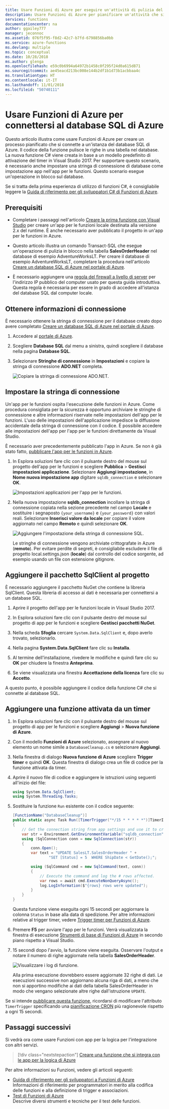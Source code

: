 ```yaml
---
title: Usare Funzioni di Azure per eseguire un'attività di pulizia del database | Microsoft Docs
description: Usare Funzioni di Azure per pianificare un'attività che si connette al database SQL di Azure per eseguire una pulizia periodica delle righe.
services: functions
documentationcenter: na
author: ggailey777
manager: jeconnoc
ms.assetid: 076f5f95-f8d2-42c7-b7fd-6798856ba0bb
ms.service: azure-functions
ms.devlang: multiple
ms.topic: conceptual
ms.date: 10/28/2018
ms.author: glenga
ms.openlocfilehash: e59c0b6994a64972b1458c0f295f24d0a615d871
ms.sourcegitcommit: ae45eacd213bc008e144b2df1b1d73b1acbbaa4c
ms.translationtype: HT
ms.contentlocale: it-IT
ms.lasthandoff: 11/01/2018
ms.locfileid: "50740111"
---
```

# <a name="use-azure-functions-to-connect-to-an-azure-sql-database"></a>Usare Funzioni di Azure per connettersi al database SQL di Azure

Questo articolo illustra come usare Funzioni di Azure per creare un processo pianificato che si connette a un'istanza del database SQL di Azure. Il codice della funzione pulisce le righe in una tabella nel database. La nuova funzione C# viene creata in base a un modello predefinito di attivazione del timer in Visual Studio 2017. Per supportare questo scenario, è necessario anche impostare una stringa di connessione di database come impostazione app nell'app per le funzioni. Questo scenario esegue un'operazione in blocco sul database. 

Se si tratta della prima esperienza di utilizzo di funzioni C#, è consigliabile leggere la [Guida di riferimento per gli sviluppatori C# di Funzioni di Azure](functions-dotnet-class-library.md).

## <a name="prerequisites"></a>Prerequisiti

+ Completare i passaggi nell'articolo [Creare la prima funzione con Visual Studio](functions-create-your-first-function-visual-studio.md) per creare un'app per le funzioni locale destinata alla versione 2.x del runtime. È anche necessario aver pubblicato il progetto in un'app per le funzioni in Azure.

+ Questo articolo illustra un comando Transact-SQL che esegue un'operazione di pulizia in blocco nella tabella **SalesOrderHeader** nel database di esempio AdventureWorksLT. Per creare il database di esempio AdventureWorksLT, completare la procedura nell'articolo [Creare un database SQL di Azure nel portale di Azure](../sql-database/sql-database-get-started-portal.md).

+ È necessario aggiungere una [regola del firewall a livello di server](../sql-database/sql-database-get-started-portal-firewall.md) per l'indirizzo IP pubblico del computer usato per questa guida introduttiva. Questa regola è necessaria per essere in grado di accedere all'istanza del database SQL dal computer locale.  

## <a name="get-connection-information"></a>Ottenere informazioni di connessione

È necessario ottenere la stringa di connessione per il database creato dopo avere completato [Creare un database SQL di Azure nel portale di Azure](../sql-database/sql-database-get-started-portal.md).

1. Accedere al [portale di Azure](https://portal.azure.com/).

1. Scegliere **Database SQL** dal menu a sinistra, quindi scegliere il database nella pagina **Database SQL**.

1. Selezionare **Stringhe di connessione** in **Impostazioni** e copiare la stringa di connessione **ADO.NET** completa.

    ![Copiare la stringa di connessione ADO.NET.](./media/functions-scenario-database-table-cleanup/adonet-connection-string.png)

## <a name="set-the-connection-string"></a>Impostare la stringa di connessione

Un'app per le funzioni ospita l'esecuzione delle funzioni in Azure. Come procedura consigliata per la sicurezza è opportuno archiviare le stringhe di connessione e altre informazioni riservate nelle impostazioni dell'app per le funzioni. L'uso delle impostazioni dell'applicazione impedisce la diffusione accidentale della stringa di connessione con il codice. È possibile accedere alle impostazioni dell'app per l'app per le funzioni direttamente da Visual Studio.

È necessario aver precedentemente pubblicato l'app in Azure. Se non è già stato fatto, [pubblicare l'app per le funzioni in Azure](functions-develop-vs.md#publish-to-azure).

1. In Esplora soluzioni fare clic con il pulsante destro del mouse sul progetto dell'app per le funzioni e scegliere **Pubblica** > **Gestisci impostazioni applicazione**. Selezionare **Aggiungi impostazione**, in **Nome nuova impostazione app** digitare `sqldb_connection` e selezionare **OK**.

    ![Impostazioni applicazioni per l'app per le funzioni.](./media/functions-scenario-database-table-cleanup/functions-app-service-add-setting.png)

1. Nella nuova impostazione **sqldb_connection** incollare la stringa di connessione copiata nella sezione precedente nel campo **Locale** e sostituire i segnaposto `{your_username}` e `{your_password}` con valori reali. Selezionare **Inserisci valore da locale** per copiare il valore aggiornato nel campo **Remoto** e quindi selezionare **OK**.

    ![Aggiungere l'impostazione della stringa di connessione SQL.](./media/functions-scenario-database-table-cleanup/functions-app-service-settings-connection-string.png)

    Le stringhe di connessione vengono archiviate crittografate in Azure (**remoto**). Per evitare perdite di segreti, è consigliabile escludere il file di progetto local.settings.json (**locale**) dal controllo del codice sorgente, ad esempio usando un file con estensione gitignore.

## <a name="add-the-sqlclient-package-to-the-project"></a>Aggiungere il pacchetto SqlClient al progetto

È necessario aggiungere il pacchetto NuGet che contiene la libreria SqlClient. Questa libreria di accesso ai dati è necessaria per connettersi a un database SQL.

1. Aprire il progetto dell'app per le funzioni locale in Visual Studio 2017.

1. In Esplora soluzioni fare clic con il pulsante destro del mouse sul progetto di app per le funzioni e scegliere **Gestisci pacchetti NuGet**.

1. Nella scheda **Sfoglia** cercare ```System.Data.SqlClient``` e, dopo averlo trovato, selezionarlo.

1. Nella pagina **System.Data.SqlClient** fare clic su **Installa**.

1. Al termine dell'installazione, rivedere le modifiche e quindi fare clic su **OK** per chiudere la finestra **Anteprima**.

1. Se viene visualizzata una finestra **Accettazione della licenza** fare clic su **Accetto**.

A questo punto, è possibile aggiungere il codice della funzione C# che si connette al database SQL.

## <a name="add-a-timer-triggered-function"></a>Aggiungere una funzione attivata da un timer

1. In Esplora soluzioni fare clic con il pulsante destro del mouse sul progetto di app per le funzioni e scegliere **Aggiungi** > **Nuova funzione di Azure**.

1. Con il modello **Funzioni di Azure** selezionato, assegnare al nuovo elemento un nome simile a `DatabaseCleanup.cs` e selezionare **Aggiungi**.

1. Nella finestra di dialogo **Nuova funzione di Azure** scegliere **Trigger timer** e quindi **OK**. Questa finestra di dialogo crea un file di codice per la funzione attivata da timer.

1. Aprire il nuovo file di codice e aggiungere le istruzioni using seguenti all'inizio del file:

    ```cs
    using System.Data.SqlClient;
    using System.Threading.Tasks;
    ```

1. Sostituire la funzione `Run` esistente con il codice seguente:

    ```cs
    [FunctionName("DatabaseCleanup")]
    public static async Task Run([TimerTrigger("*/15 * * * * *")]TimerInfo myTimer, ILogger log)
    {
        // Get the connection string from app settings and use it to create a connection.
        var str = Environment.GetEnvironmentVariable("sqldb_connection");
        using (SqlConnection conn = new SqlConnection(str))
        {
            conn.Open();
            var text = "UPDATE SalesLT.SalesOrderHeader " +
                    "SET [Status] = 5  WHERE ShipDate < GetDate();";

            using (SqlCommand cmd = new SqlCommand(text, conn))
            {
                // Execute the command and log the # rows affected.
                var rows = await cmd.ExecuteNonQueryAsync();
                log.LogInformation($"{rows} rows were updated");
            }
        }
    }
    ```

    Questa funzione viene eseguita ogni 15 secondi per aggiornare la colonna `Status` in base alla data di spedizione. Per altre informazioni relative al trigger timer, vedere [Trigger timer per Funzioni di Azure](functions-bindings-timer.md).

1. Premere **F5** per avviare l'app per le funzioni. Verrà visualizzata la finestra di esecuzione [Strumenti di base di Funzioni di Azure](functions-develop-local.md) in secondo piano rispetto a Visual Studio.

1. 15 secondi dopo l'avvio, la funzione viene eseguita. Osservare l'output e notare il numero di righe aggiornate nella tabella **SalesOrderHeader**.

    ![Visualizzare i log di funzione.](./media/functions-scenario-database-table-cleanup/function-execution-results-log.png)

    Alla prima esecuzione dovrebbero essere aggiornate 32 righe di dati. Le esecuzioni successive non aggiornano alcuna riga di dati, a meno che non si apportino modifiche ai dati della tabella SalesOrderHeader in modo che vengano selezionate altre righe dall'istruzione `UPDATE`.

Se si intende [pubblicare questa funzione](functions-develop-vs.md#publish-to-azure), ricordarsi di modificare l'attributo `TimerTrigger` specificando una [pianificazione CRON](functions-bindings-timer.md#cron-expressions) più ragionevole rispetto a ogni 15 secondi.

## <a name="next-steps"></a>Passaggi successivi

Si vedrà ora come usare Funzioni con app per la logica per l'integrazione con altri servizi.

> [!div class="nextstepaction"]
> [Creare una funzione che si integra con le app per la logica di Azure](functions-twitter-email.md)

Per altre informazioni su Funzioni, vedere gli articoli seguenti:

+ [Guida di riferimento per gli sviluppatori a Funzioni di Azure](functions-reference.md)  
  Informazioni di riferimento per programmatori in merito alla codifica delle funzioni e alla definizione di trigger e associazioni.
+ [Test di Funzioni di Azure](functions-test-a-function.md)  
  Descrive diversi strumenti e tecniche per il test delle funzioni.  
